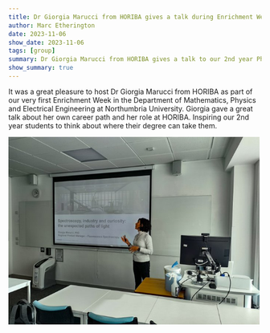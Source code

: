 ```yaml
---
title: Dr Giorgia Marucci from HORIBA gives a talk during Enrichment Week
author: Marc Etherington
date: 2023-11-06
show_date: 2023-11-06
tags: [group]
summary: Dr Giorgia Marucci from HORIBA gives a talk to our 2nd year Physics students on Spectroscopy, industry and curiosity - the unexpected paths of light.
show_summary: true
---
```

It was a great pleasure to host Dr Giorgia Marucci from HORIBA as part of our very first Enrichment Week in the Department of Mathematics, Physics and Electrical Engineering at Northumbria University. Giorgia gave a great talk about her own career path and her role at HORIBA. Inspiring our 2nd year students to think about where their degree can take them.

<img src="https://github.com/marc-k-etherington/marc-k-etherington.github.io/blob/main/content/post/images/Enrichment_Giorgia.jpg?raw=true" width="500" height="auto">
